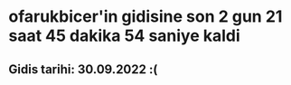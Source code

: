 # ofarukbicer'in gidisine son 2 gun 21 saat 45 dakika 54 saniye kaldi

## Gidis tarihi: 30.09.2022 :(